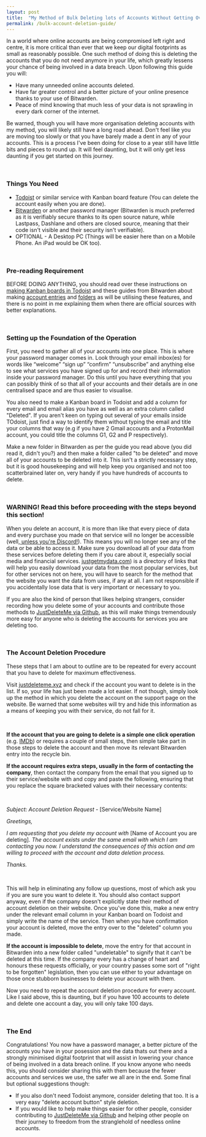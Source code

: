 ```yaml
---
layout: post
title:  "My Method of Bulk Deleting lots of Accounts Without Getting Overwhelmed"
permalink: /bulk-account-deletion-guide/
---
```

In a world where online accounts are being compromised left right and centre, it is more critical than ever that we keep our digital footprints as small as reasonably possible. One such method of doing this is deleting the accounts that you do not need anymore in your life, which greatly lessens your chance of being involved in a data breach. Upon following this guide you will:

- Have many unneeded online accounts deleted.
- Have far greater control and a better picture of your online presence thanks to your use of Bitwarden.
- Peace of mind knowing that much less of your data is not sprawling in every dark corner of the internet.

Be warned, though you will have more organisation deleting accounts with my method, you will likely still have a long road ahead. Don't feel like you are moving too slowly or that you have barely made a dent in any of your accounts. This is a process I've been doing for close to a year still have little bits and pieces to round up. It will feel daunting, but it will only get less daunting if you get started on this journey.

<br>

### Things You Need

- <a href="https://todoist.com/">Todoist</a> or similar service with Kanban board feature (You can delete the account easily when you are done).
- <a href="https://bitwarden.com/">Bitwarden</a> or another password manager (Bitwarden is much preferred as it is verifiably secure thanks to its open source nature, while Lastpass, Dashlane and others are closed source, meaning that their code isn't visible and their security isn't verifiable).
- OPTIONAL - A Desktop PC (Things will be easier here than on a Mobile Phone. An iPad would be OK too).

<br>

### Pre-reading Requirement

BEFORE DOING ANYTHING, you should read over these instructions on <a href="https://todoist.com/help/articles/visualize-your-workflow-with-board-view">making Kanban boards in Todoist</a> and these guides from Bitwarden about making <a href="https://bitwarden.com/help/article/managing-items/">account entries</a> and <a href="https://bitwarden.com/help/article/folders/">folders</a> as will be utilising these features, and there is no point in me explaining them when there are official sources with better explanations.

<br>

### Setting up the Foundation of the Operation

First, you need to gather all of your accounts into one place. This is where your password manager comes in. Look through your email inbox(es) for words like “welcome” “sign up” “confirm” “unsubscribe” and anything else to see what services you have signed up for and record their information inside your password manager. Do this until you have everything that you can possibly think of so that all of your accounts and their details are in one centralised space and are thus easier to visualise.

You also need to make a Kanban board in Todoist and add a column for every email and email alias you have as well as an extra column called "Deleted". If you aren't keen on typing out several of your emails inside TOdoist, just find a way to identify them without typing the email and title your columns that way (e.g if you have 2 Gmail accounts and a ProtonMail account, you could title the columns G1, G2 and P respectively).

Make a new folder in Bitwarden as per the guide you read above (you did read it, didn't you?) and then make a folder called "to be deleted" and move all of your accounts to be deleted into it. This isn't a strictly necessary step, but it is good housekeeping and will help keep you organised and not too scatterbrained later on, very handy if you have hundreds of accounts to delete.

<br>

### WARNING! Read this before proceeding with the steps beyond this section!

When you delete an account, it is more than like that every piece of data and every purchase you made on that service will no longer be accessible (well,<a href="https://youtu.be/oHCK3NKFBW4?t=459"> unless you're Discord!</a>). This means you will no longer see any of the data or be able to access it. Make sure you download all of your data from these services before deleting them if you care about it, especially social media and financial services. <a href="https://justgetmydata.com/">justgetmydata.com</a>) is a directory of links that will help you easily download your data from the most popular services, but for other services not on here, you will have to search for the method that the website you want the data from uses, if any at all. I am not responsible if you accidentally lose data that is very important or necessary to you.

If you are also the kind of person that likes helping strangers, consider recording how you delete some of your accounts and contribute those methods to <a href="https://github.com/jdm-contrib/jdm">JustDeleteMe via Github</a>, as this will make things tremendously more easy for anyone who is deleting the accounts for services you are deleting too.

<br>

### The Account Deletion Procedure

These steps that I am about to outline are to be repeated for every account that you have to delete for maximum effectiveness.

Visit <a href="https://justdeleteme.xyz/">justdeleteme.xyz</a> and check if the account you want to delete is in the list. If so, your life has just been made a lot easier. If not though, simply look up the method in which you delete the account on the support page on the website. Be warned that some websites will try and hide this information as a means of keeping you with their service, do not fall for it.

<br>

**If the account that you are going to delete is a simple one click operation** (e.g. <a href="https://justdeleteme.xyz/#imdb">IMDb</a>) or requires a couple of small steps, then simple take part in those steps to delete the account and then move its relevant Bitwarden entry into the recycle bin.

**If the account requires extra steps, usually in the form of contacting the company**, then contact the company from the email that you signed up to their service/website with and copy and paste the following, ensuring that you replace the square bracketed values with their necessary contents:

<br>

*Subject: Account Deletion Request -* [Service/Website Name]

*Greetings,*

*I am requesting that you delete my account with* [Name of Account you are deleting]*. The account exists under the same email with which I am contacting you now. I understand the consequences of this action and am willing to proceed with the account and data deletion process.*

*Thanks.*

<br>

This will help in eliminating any follow up questions, most of which ask you if you are sure you want to delete it. You should also contact support anyway, even if the company doesn't explicitly state their method of account deletion on their website. Once you've done this, make a new entry under the relevant email column in your Kanban board on Todoist and simply write the name of the service. Then when you have confirmation your account is deleted, move the entry over to the "deleted" column you made.

**If the account is impossible to delete**, move the entry for that account in Bitwarden into a new folder called "undeletable" to signify that it can't be deleted at this time. If the company every has a change of heart and honours these requests officially, or your country passes some sort of "right to be forgotten" legislation, then you can use either to your advantage on those once stubborn businesses to delete your account with them.

Now you need to repeat the account deletion procedure for every account. Like I said above, this is daunting, but if you have 100 accounts to delete and delete one account a day, you will only take 100 days.

<br>

### The End

Congratulations! You now have a password manager, a better picture of the accounts you have in your posession and the data thats out there and a strongly minimised digital footprint that will assist in lowering your chance of being involved in a data breach online. If you know anyone who needs this, you should consider sharing this with them because the fewer accounts and services we use, the safer we all are in the end. Some final but optional suggestions though:

- If you also don't need Todoist anymore, consider deleting that too. It is a very easy "delete account button" style deletion.
- If you would like to help make things easier for other people, consider contributing to <a href="https://github.com/jdm-contrib/jdm">JustDeleteMe via Github</a> and helping other people on their journey to freedom from the stranglehold of needless online accounts.
